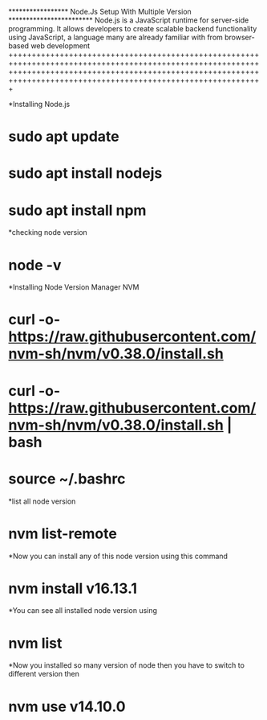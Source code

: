 ***************** Node.Js Setup With Multiple Version ************************
Node.js is a JavaScript runtime for server-side programming. It allows developers to create scalable backend functionality using JavaScript, a language many are already familiar with from browser-based web development
+++++++++++++++++++++++++++++++++++++++++++++++++++++++++++++++++++++++++++++++++++++++++++++++++++++++++++++++++++++++++++++++++++++++++++++++++++++++++++++++++++++++++++++++++++++++++++++++++++++++++++++++++++++++++


*Installing Node.js
# sudo apt update  
# sudo apt install nodejs  
# sudo apt install npm
*checking node version
# node -v
*Installing Node Version Manager NVM
# curl -o- https://raw.githubusercontent.com/nvm-sh/nvm/v0.38.0/install.sh
# curl -o- https://raw.githubusercontent.com/nvm-sh/nvm/v0.38.0/install.sh | bash
# source ~/.bashrc
*list all node version
# nvm list-remote
*Now you can install any of this node version using this command
# nvm install v16.13.1
*You can see all installed node version using
# nvm list
*Now you installed so many version of node then you have to switch to different version then
# nvm use v14.10.0
